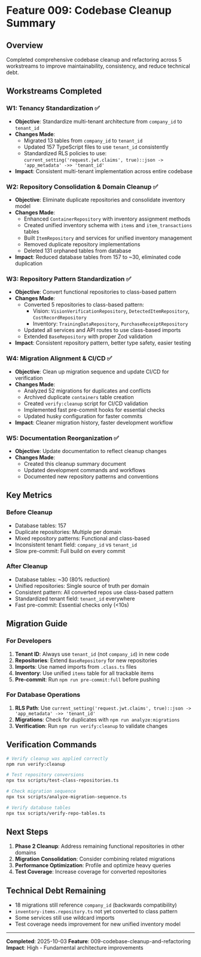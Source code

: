 # Feature 009: Codebase Cleanup Summary

## Overview
Completed comprehensive codebase cleanup and refactoring across 5 workstreams to improve maintainability, consistency, and reduce technical debt.

## Workstreams Completed

### W1: Tenancy Standardization ✅
- **Objective**: Standardize multi-tenant architecture from `company_id` to `tenant_id`
- **Changes Made**:
  - Migrated 13 tables from `company_id` to `tenant_id`
  - Updated 157 TypeScript files to use `tenant_id` consistently
  - Standardized RLS policies to use: `current_setting('request.jwt.claims', true)::json -> 'app_metadata' ->> 'tenant_id'`
- **Impact**: Consistent multi-tenant implementation across entire codebase

### W2: Repository Consolidation & Domain Cleanup ✅
- **Objective**: Eliminate duplicate repositories and consolidate inventory model
- **Changes Made**:
  - Enhanced `ContainerRepository` with inventory assignment methods
  - Created unified inventory schema with `items` and `item_transactions` tables
  - Built `ItemRepository` and services for unified inventory management
  - Removed duplicate repository implementations
  - Deleted 131 orphaned tables from database
- **Impact**: Reduced database tables from 157 to ~30, eliminated code duplication

### W3: Repository Pattern Standardization ✅
- **Objective**: Convert functional repositories to class-based pattern
- **Changes Made**:
  - Converted 5 repositories to class-based pattern:
    - Vision: `VisionVerificationRepository`, `DetectedItemRepository`, `CostRecordRepository`
    - Inventory: `TrainingDataRepository`, `PurchaseReceiptRepository`
  - Updated all services and API routes to use class-based imports
  - Extended `BaseRepository` with proper Zod validation
- **Impact**: Consistent repository pattern, better type safety, easier testing

### W4: Migration Alignment & CI/CD ✅
- **Objective**: Clean up migration sequence and update CI/CD for verification
- **Changes Made**:
  - Analyzed 52 migrations for duplicates and conflicts
  - Archived duplicate `containers` table creation
  - Created `verify:cleanup` script for CI/CD validation
  - Implemented fast pre-commit hooks for essential checks
  - Updated husky configuration for faster commits
- **Impact**: Cleaner migration history, faster development workflow

### W5: Documentation Reorganization ✅
- **Objective**: Update documentation to reflect cleanup changes
- **Changes Made**:
  - Created this cleanup summary document
  - Updated development commands and workflows
  - Documented new repository patterns and conventions

## Key Metrics

### Before Cleanup
- Database tables: 157
- Duplicate repositories: Multiple per domain
- Mixed repository patterns: Functional and class-based
- Inconsistent tenant field: `company_id` vs `tenant_id`
- Slow pre-commit: Full build on every commit

### After Cleanup
- Database tables: ~30 (80% reduction)
- Unified repositories: Single source of truth per domain
- Consistent pattern: All converted repos use class-based pattern
- Standardized tenant field: `tenant_id` everywhere
- Fast pre-commit: Essential checks only (<10s)

## Migration Guide

### For Developers
1. **Tenant ID**: Always use `tenant_id` (not `company_id`) in new code
2. **Repositories**: Extend `BaseRepository` for new repositories
3. **Imports**: Use named imports from `.class.ts` files
4. **Inventory**: Use unified `items` table for all trackable items
5. **Pre-commit**: Run `npm run pre-commit:full` before pushing

### For Database Operations
1. **RLS Path**: Use `current_setting('request.jwt.claims', true)::json -> 'app_metadata' ->> 'tenant_id'`
2. **Migrations**: Check for duplicates with `npm run analyze:migrations`
3. **Verification**: Run `npm run verify:cleanup` to validate changes

## Verification Commands

```bash
# Verify cleanup was applied correctly
npm run verify:cleanup

# Test repository conversions
npx tsx scripts/test-class-repositories.ts

# Check migration sequence
npx tsx scripts/analyze-migration-sequence.ts

# Verify database tables
npx tsx scripts/verify-repo-tables.ts
```

## Next Steps

1. **Phase 2 Cleanup**: Address remaining functional repositories in other domains
2. **Migration Consolidation**: Consider combining related migrations
3. **Performance Optimization**: Profile and optimize heavy queries
4. **Test Coverage**: Increase coverage for converted repositories

## Technical Debt Remaining

- 18 migrations still reference `company_id` (backwards compatibility)
- `inventory-items.repository.ts` not yet converted to class pattern
- Some services still use wildcard imports
- Test coverage needs improvement for new unified inventory model

---

**Completed**: 2025-10-03
**Feature**: 009-codebase-cleanup-and-refactoring
**Impact**: High - Fundamental architecture improvements